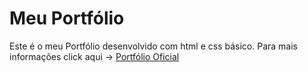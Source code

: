 # Meu Portfólio 

Este é o meu Portfólio desenvolvido com html e css básico. Para mais informações click aqui -> <a href="https://santosdlaysa.github.io/portifolio-oficial/" target="_blank">Portfólio Oficial</a>
